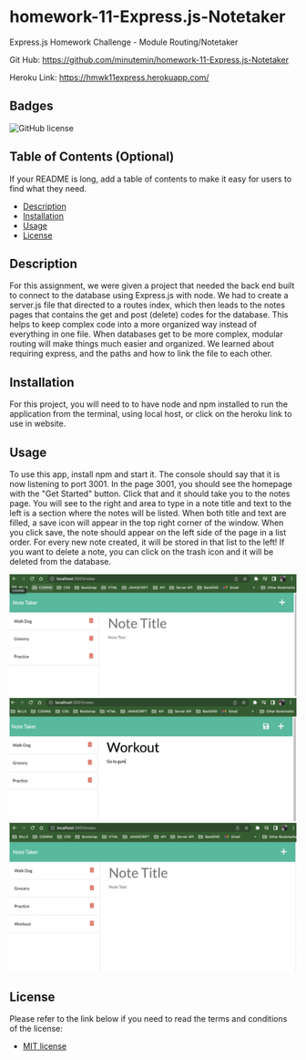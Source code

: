 # homework-11-Express.js-Notetaker
Express.js Homework Challenge - Module Routing/Notetaker

Git Hub: https://github.com/minutemin/homework-11-Express.js-Notetaker

Heroku Link: https://hmwk11express.herokuapp.com/

## Badges
![GitHub license](https://img.shields.io/badge/license-MIT-blue.svg)

## Table of Contents (Optional)

If your README is long, add a table of contents to make it easy for users to find what they need.
- [Description](#description)
- [Installation](#installation)
- [Usage](#usage)
- [License](#license)

## Description

For this assignment, we were given a project that needed the back end built to connect to the database using Express.js with node.  We had to create a server.js file that directed to a routes index, which then leads to the notes pages that contains the get and post (delete) codes for the database.  This helps to keep complex code into a more organized way instead of everything in one file.  When databases get to be more complex, modular routing will make things much easier and organized. We learned about requiring express, and the paths and how to link the file to each other. 

## Installation

For this project, you will need to to have node and npm installed to run the application from the terminal, using local host, or click on the heroku link to use in website. 

## Usage

To use this app, install npm and start it.  The console should say that it is now listening to port 3001.  In the page 3001, you should see the homepage with the "Get Started" button.  Click that and it should take you to the notes page.  You will see to the right and area to type in a note title and text to the left is a section where the notes will be listed.   When both title and text are filled, a save icon will appear in the top right corner of the window.  When you click save, the note should appear on the left side of the page in a list order.  For every new note created, it will be stored in that list to the left! If you want to delete a note, you can click on the trash icon and it will be deleted from the database. 

![Screenshot 1 of homework 11](images/SS-Notetaker.png)
![Screenshot 2 of homework 11](images/SS-Notetaker1.png)
![Screenshot 3 of homework 11](images/SS-Notetaker2.png)

## License
Please refer to the link below if you need to read the terms and conditions of the license:
* [MIT license](https://choosealicense.com/licenses/mit/)
